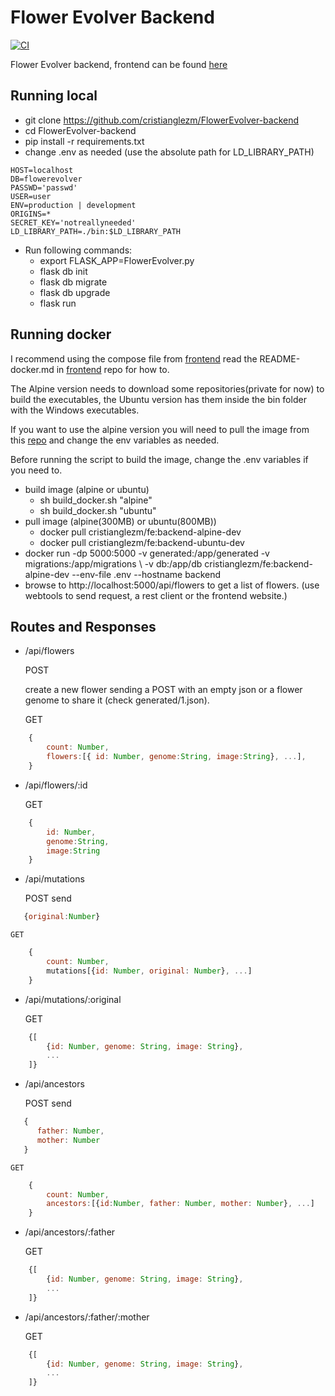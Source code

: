 # Flower Evolver Backend #

[![CI](https://github.com/cristianglezm/FlowerEvolver-backend/actions/workflows/ci.yml/badge.svg?branch=master)](https://github.com/cristianglezm/FlowerEvolver-backend/actions/workflows/ci.yml)

Flower Evolver backend, frontend can be found [here](https://github.com/cristianglezm/FlowerEvolver-frontend)

## Running local ##

* git clone https://github.com/cristianglezm/FlowerEvolver-backend
* cd FlowerEvolver-backend
* pip install -r requirements.txt
* change .env as needed (use the absolute path for LD_LIBRARY_PATH)

```
HOST=localhost
DB=flowerevolver
PASSWD='passwd'
USER=user
ENV=production | development
ORIGINS=*
SECRET_KEY='notreallyneeded'
LD_LIBRARY_PATH=./bin:$LD_LIBRARY_PATH
```

* Run following commands:
    - export FLASK_APP=FlowerEvolver.py
    - flask db init
    - flask db migrate
    - flask db upgrade
    - flask run

## Running docker ##

I recommend using the compose file from [frontend](https://github.com/cristianglezm/FlowerEvolver-frontend.git)
read the README-docker.md in [frontend](https://github.com/cristianglezm/FlowerEvolver-frontend.git) repo for how to.

The Alpine version needs to download some repositories(private for now) to build the executables,
the Ubuntu version has them inside the bin folder with the Windows executables.

If you want to use the alpine version you will need to pull the image from this 
[repo](https://hub.docker.com/repository/docker/cristianglezm/fe) and change the env variables as needed.

Before running the script to build the image, change the .env variables if you need to.

* build image (alpine or ubuntu)
    * sh build_docker.sh "alpine"
    * sh build_docker.sh "ubuntu"
* pull image (alpine(300MB) or ubuntu(800MB))
    * docker pull cristianglezm/fe:backend-alpine-dev
    * docker pull cristianglezm/fe:backend-ubuntu-dev
* docker run -dp 5000:5000 -v generated:/app/generated -v migrations:/app/migrations \ 
    -v db:/app/db cristianglezm/fe:backend-alpine-dev --env-file .env --hostname backend
* browse to http://localhost:5000/api/flowers to get a list of flowers.
    (use webtools to send request, a rest client or the frontend website.)

## Routes and Responses ##

* /api/flowers

     POST 

     create a new flower sending a POST with an empty json
     or a flower genome to share it (check generated/1.json).

     GET

```javascript
    {
        count: Number,
        flowers:[{ id: Number, genome:String, image:String}, ...],
    }
```
* /api/flowers/:id

    GET

```javascript
    {
        id: Number, 
        genome:String, 
        image:String
    }
```
* /api/mutations

    POST send

```javascript
   {original:Number}
```
    GET

```javascript
    {
        count: Number,
        mutations[{id: Number, original: Number}, ...]
    }
```
* /api/mutations/:original

    GET

```javascript
    {[
        {id: Number, genome: String, image: String},
        ...
    ]}
```
* /api/ancestors

    POST send

```javascript
   {
      father: Number,
      mother: Number
   }
```
    GET

```javascript
    {
        count: Number,
        ancestors:[{id:Number, father: Number, mother: Number}, ...]
    }
```
* /api/ancestors/:father

    GET

```javascript
    {[
        {id: Number, genome: String, image: String},
        ...
    ]}
```
* /api/ancestors/:father/:mother

    GET

```javascript
    {[
        {id: Number, genome: String, image: String},
        ...
    ]}
```

